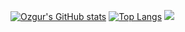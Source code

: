 [![Ozgur's GitHub stats](https://github-readme-stats.vercel.app/api?username=ozgurgulerx&show_icons=true&theme=merko)](https://github.com/ozgurgulerx/github-readme-stats)
[![Top Langs](https://github-readme-stats.vercel.app/api/top-langs/?username=ozgurgulerx&layout=compact)](https://github.com/ozgurgulerx/github-readme-stats)
![](https://komarev.com/ghpvc/?username=ozgurgulerx)

<!--
**ozgurgulerx/ozgurgulerx** is a ✨ _special_ ✨ repository because its `README.md` (this file) appears on your GitHub profile.

Here are some ideas to get you started:

- 🔭 I’m currently working on ...
- 🌱 I’m currently learning ...
- 👯 I’m looking to collaborate on ...
- 🤔 I’m looking for help with ...
- 💬 Ask me about ...
- 📫 How to reach me: ...
- 😄 Pronouns: ...
- ⚡ Fun fact: ...
-->
